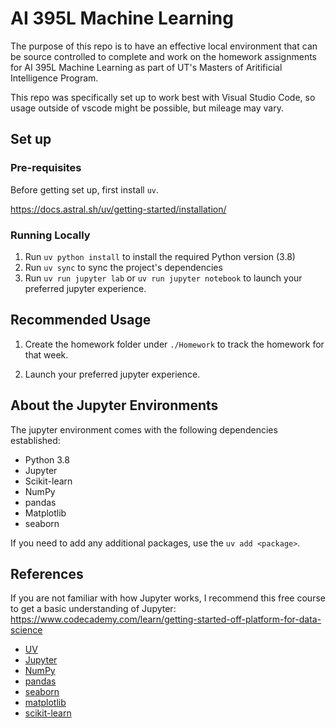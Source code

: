 # AI 395L Machine Learning

The purpose of this repo is to have an effective local environment that can be source controlled to complete and work on the homework assignments for AI 395L Machine Learning as part of UT's Masters of Aritificial Intelligence Program.

This repo was specifically set up to work best with Visual Studio Code, so usage outside of vscode might be possible, but mileage may vary.

## Set up

### Pre-requisites

Before getting set up, first install `uv`.

<https://docs.astral.sh/uv/getting-started/installation/>

### Running Locally

1. Run `uv python install` to install the required Python version (3.8)
2. Run `uv sync` to sync the project's dependencies
3. Run `uv run jupyter lab` or `uv run jupyter notebook` to launch your preferred jupyter experience.

## Recommended Usage

1. Create the homework folder under `./Homework` to track the homework for that week.

2. Launch your preferred jupyter experience.

## About the Jupyter Environments

The jupyter environment comes with the following dependencies established:

- Python 3.8
- Jupyter
- Scikit-learn
- NumPy
- pandas
- Matplotlib
- seaborn

If you need to add any additional packages, use the `uv add <package>`.

## References

If you are not familiar with how Jupyter works, I recommend this free course to get a basic understanding of Jupyter: <https://www.codecademy.com/learn/getting-started-off-platform-for-data-science>

- [UV](https://docs.astral.sh/uv/getting-started/features/#python-versions)
- [Jupyter](https://jupyter.org/)
- [NumPy](https://numpy.org/)
- [pandas](https://pandas.pydata.org/)
- [seaborn](https://seaborn.pydata.org/)
- [matplotlib](https://matplotlib.org/)
- [scikit-learn](https://scikit-learn.org/stable/)